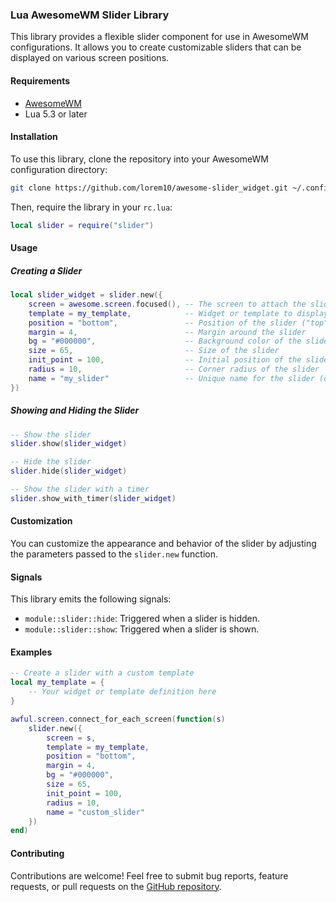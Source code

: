 ### Lua AwesomeWM Slider Library

This library provides a flexible slider component for use in AwesomeWM configurations. It allows you to create customizable sliders that can be displayed on various screen positions.

#### Requirements

- [AwesomeWM](https://awesomewm.org/)
- Lua 5.3 or later

#### Installation

To use this library, clone the repository into your AwesomeWM configuration directory:

```bash
git clone https://github.com/lorem10/awesome-slider_widget.git ~/.config/awesome/slider
```

Then, require the library in your `rc.lua`:

```lua
local slider = require("slider")
```

#### Usage

##### Creating a Slider

```lua
local slider_widget = slider.new({
    screen = awesome.screen.focused(), -- The screen to attach the slider to
    template = my_template,            -- Widget or template to display in the slider
    position = "bottom",               -- Position of the slider ("top", "bottom", "left", "right")
    margin = 4,                        -- Margin around the slider
    bg = "#000000",                    -- Background color of the slider
    size = 65,                         -- Size of the slider
    init_point = 100,                  -- Initial position of the slider (optional)
    radius = 10,                       -- Corner radius of the slider
    name = "my_slider"                 -- Unique name for the slider (optional)
})
```

##### Showing and Hiding the Slider

```lua
-- Show the slider
slider.show(slider_widget)

-- Hide the slider
slider.hide(slider_widget)

-- Show the slider with a timer
slider.show_with_timer(slider_widget)
```

#### Customization

You can customize the appearance and behavior of the slider by adjusting the parameters passed to the `slider.new` function.

#### Signals

This library emits the following signals:

- `module::slider::hide`: Triggered when a slider is hidden.
- `module::slider::show`: Triggered when a slider is shown.

#### Examples

```lua
-- Create a slider with a custom template
local my_template = {
    -- Your widget or template definition here
}

awful.screen.connect_for_each_screen(function(s)
    slider.new({
        screen = s,
        template = my_template,
        position = "bottom",
        margin = 4,
        bg = "#000000",
        size = 65,
        init_point = 100,
        radius = 10,
        name = "custom_slider"
    })
end)
```

#### Contributing

Contributions are welcome! Feel free to submit bug reports, feature requests, or pull requests on the [GitHub repository](https://github.com/lorem10/awesome-slider_widget.git).


